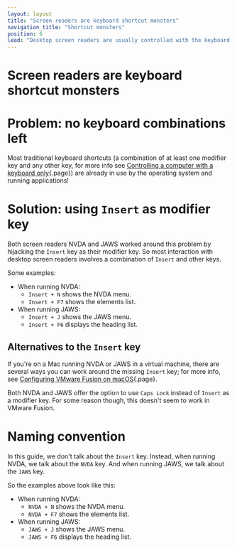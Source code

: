 ```yaml
---
layout: layout
title: "Screen readers are keyboard shortcut monsters"
navigation_title: "Shortcut monsters"
position: 6
lead: "Desktop screen readers are usually controlled with the keyboard only. Offering tons of functionalities, all of them ought to be triggered by keyboard shortcuts. But what to do if none of the standard keyboard combinations are free anymore?"
---
```


# Screen readers are keyboard shortcut monsters

# Problem: no keyboard combinations left

Most traditional keyboard shortcuts (a combination of at least one modifier key and any other key, for more info see [Controlling a computer with a keyboard only](/part--knowledge-about-accessibility---introduction/chapter--introduction-to-keyboard-only-usage---overview/controlling-a-computer-with-a-keyboard-only){.page}) are already in use by the operating system and running applications!

# Solution: using `Insert` as modifier key

Both screen readers NVDA and JAWS worked around this problem by hijacking the `Insert` key as their modifier key. So most interaction with desktop screen readers involves a combination of `Insert` and other keys.

Some examples:

- When running NVDA:
    - `Insert + N` shows the NVDA menu.
    - `Insert + F7` shows the elements list.
- When running JAWS:
    - `Insert + J` shows the JAWS menu.
    - `Insert + F6` displays the heading list.

## Alternatives to the `Insert` key

If you're on a Mac running NVDA or JAWS in a virtual machine, there are several ways you can work around the missing `Insert` key; for more info, see [Configuring VMware Fusion on macOS](/part--setup-of-the-accessibility-environment---introduction/chapter--windows-virtual-machine---overview/configuring-vmware-fusion-on-macos){.page}.

Both NVDA and JAWS offer the option to use `Caps Lock` instead of `Insert` as a modifier key. For some reason though, this doesn't seem to work in VMware Fusion.

# Naming convention

In this guide, we don't talk about the `Insert` key. Instead, when running NVDA, we talk about the `NVDA` key. And when running JAWS, we talk about the `JAWS` key.

So the examples above look like this:

- When running NVDA:
    - `NVDA + N` shows the NVDA menu.
    - `NVDA + F7` shows the elements list.
- When running JAWS:
    - `JAWS + J` shows the JAWS menu.
    - `JAWS + F6` displays the heading list.
